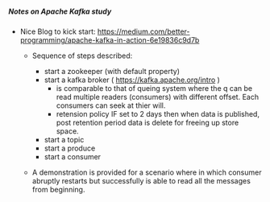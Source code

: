 ##### Notes on Apache Kafka study
* Nice Blog to kick start: https://medium.com/better-programming/apache-kafka-in-action-6e19836c9d7b
    * Sequence of steps described:
        * start a zookeeper (with default property)
        * start a kafka broker ( https://kafka.apache.org/intro )
            * is comparable to that of queing system where the q can be read multiple readers (consumers) with different offset. Each consumers can seek at thier will.
            * retension policy IF set to 2 days then when data is published, post retention period data is delete for freeing up store space.
        * start a topic
        * start a produce
        * start a consumer
        
    * A demonstration is provided for a scenario where in which consumer abruptly restarts but successfully is able to read all the messages from beginning.
    
    
